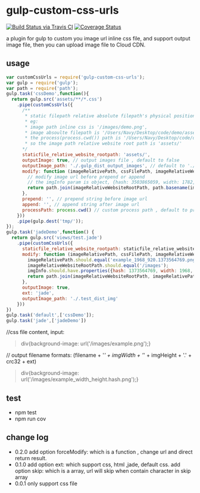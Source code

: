 # gulp-custom-css-urls

[![Build Status via Travis CI](https://travis-ci.org/navyxie/gulp-custom-css-urls.svg?branch=master)](https://travis-ci.org/navyxie/gulp-custom-css-urls) [![Coverage Status](https://coveralls.io/repos/github/navyxie/gulp-custom-css-urls/badge.svg?branch=master)](https://coveralls.io/github/navyxie/gulp-custom-css-urls?branch=master)

a plugin for gulp to custom you image url inline css file, and support output image file, then you can upload image file to Cloud CDN.

## usage

```js
var customCssUrls = require('gulp-custom-css-urls');
var gulp = require('gulp');
var path = require('path');
gulp.task('cssDemo',function(){
  return gulp.src('assets/**/*.css')
    .pipe(customCssUrls({
      /** 
       * static filepath relative absolute filepath's physical position. 
       * eg: 
       * image path inline css is '/images/demo.png', 
       * image absoulte filepath is '/Users/Navy/Desktop/code/demo/assets/images/demo.png', 
       * the process(process.cwd()) path is '/Users/Navy/Desktop/code/demo', 
       * so the image path relative website root path is 'assets/'
      */
      staticfile_relative_website_rootpath: 'assets/', 
      outputImage: true, // output images file , default to false
      outputImage_path: './.gulp_dist_output_images', // default to './.gulp_dist_output_images'
      modify: function (imageRelativePath, cssFilePath, imageRelativeWebsiteRootPath, imgInfo) {
        // modify image url before prepend or append
        // the imgInfo param is object, {hash: 3503865059, width: 1782, height: 530, orgin_filename: 'custom.png'}
        return path.join(imageRelativeWebsiteRootPath, path.basename(imageRelativePath)); //let the relative path become an absolute path
      },
      prepend: '', // prepend string before image url
      append: '', // append string after image url
      processPath: process.cwd() // custom process path , default to process.cwd()
    }))
    .pipe(gulp.dest('tmp/'));
});
gulp.task('jadeDemo',function() {
  return gulp.src('views/test.jade')
    .pipe(customCssUrls({
      staticfile_relative_website_rootpath: staticfile_relative_website_rootpath,
      modify: function (imageRelativePath, cssFilePath, imageRelativeWebsiteRootPath, imgInfo) {
        imageRelativePath.should.equal('example_1968_920.1373564769.png');
        imageRelativeWebsiteRootPath.should.equal('/images');
        imgInfo.should.have.properties({hash: 1373564769, width: 1968, height: 920, orgin_filename: 'example.png' });
        return path.join(imageRelativeWebsiteRootPath, imageRelativePath);
      },
      outputImage: true,
      ext: 'jade',
      outputImage_path: './.test_dist_img'
    }))
})
gulp.task('default',['cssDemo']);
gulp.task('jade',['jadeDemo'])
```

//css file content, input:
> div{background-image: url('/images/example.png');}

// output filename formats: (filename + '_' + imgWidth + '_' + imgHeight + '.' + crc32 + ext)
> div{background-image: url('/images/example_width_height.hash.png');}


## test

- npm test
- npm run cov

## change log

- 0.2.0
  add option forceModify:
    which is a function , change url and direct return result.
- 0.1.0
  add option ext:
    which support css, html ,jade, default css.
  add option skip:
    which is a array, url will skip when contain character in skip array
- 0.0.1
  only support css file
